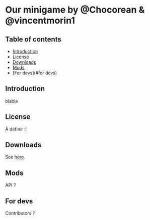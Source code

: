 # Our minigame by @Chocorean & @vincentmorin1

## Table of contents

* [Introduction](#introduction)
* [License](#license)
* [Downloads](#downloads)
* [Mods](#mods)
* [For devs](#for devs)

## Introduction

blabla

## License

À définir :!

## Downloads

See [here](https://github.com/vincentmorin1/minigame/releases).

## Mods

API ?

## For devs

Contributors ?
